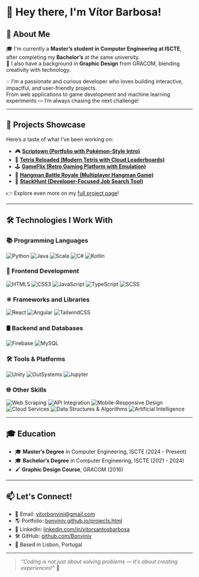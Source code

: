 # 👋 Hey there, I'm Vítor Barbosa!

## 🎯 About Me
🎓 I'm currently a **Master’s student in Computer Engineering at ISCTE**, after completing my **Bachelor’s** at the same university.  
🎨 I also have a background in **Graphic Design** from GRACOM, blending creativity with technology.

💡 I'm a passionate and curious developer who loves building interactive, impactful, and user-friendly projects.  
From web applications to game development and machine learning experiments — I’m always chasing the next challenge!

---

## 🚀 Projects Showcase
Here’s a taste of what I’ve been working on:

- 🎮 **[Scriptown (Portfolio with Pokémon-Style Intro)](https://bonviniv.github.io/projects.html)**
- 🧱 **[Tetris Reloaded (Modern Tetris with Cloud Leaderboards)](https://bonviniv.github.io/tetris.html)**
- 🕹️ **[GameFlix (Retro Gaming Platform with Emulation)](https://bonviniv.github.io/gameflix.html)**
- 🧩 **[Hangman Battle Royale (Multiplayer Hangman Game)](https://bonviniv.github.io/hanging.html)**
- 💼 **[StackHunt (Developer-Focused Job Search Tool)](https://bonviniv.github.io/stackhunt.html)**

👉 Explore even more on my [full project page](https://bonviniv.github.io/projects.html)!

---

## 🛠️ Technologies I Work With

### 📚 Programming Languages
![Python](https://img.shields.io/badge/-Python-3776AB?style=flat-square&logo=python&logoColor=white)
![Java](https://img.shields.io/badge/-Java-007396?style=flat-square&logo=java&logoColor=white)
![Scala](https://img.shields.io/badge/-Scala-DC322F?style=flat-square&logo=scala&logoColor=white)
![C#](https://img.shields.io/badge/-C%23-239120?style=flat-square&logo=c-sharp&logoColor=white)
![Kotlin](https://img.shields.io/badge/-Kotlin-7F52FF?style=flat-square&logo=kotlin&logoColor=white)

### 🎨 Frontend Development
![HTML5](https://img.shields.io/badge/-HTML5-E34F26?style=flat-square&logo=html5&logoColor=white)
![CSS3](https://img.shields.io/badge/-CSS3-1572B6?style=flat-square&logo=css3)
![JavaScript](https://img.shields.io/badge/-JavaScript-F7DF1E?style=flat-square&logo=javascript&logoColor=black)
![TypeScript](https://img.shields.io/badge/-TypeScript-3178C6?style=flat-square&logo=typescript)
![SCSS](https://img.shields.io/badge/-SCSS-CC6699?style=flat-square&logo=sass&logoColor=white)

### ⚛️ Frameworks and Libraries
![React](https://img.shields.io/badge/-React-61DAFB?style=flat-square&logo=react&logoColor=black)
![Angular](https://img.shields.io/badge/-Angular-DD0031?style=flat-square&logo=angular&logoColor=white)
![TailwindCSS](https://img.shields.io/badge/-TailwindCSS-38B2AC?style=flat-square&logo=tailwind-css&logoColor=white)

### 🛢️ Backend and Databases
![Firebase](https://img.shields.io/badge/-Firebase-FFCA28?style=flat-square&logo=firebase&logoColor=black)
![MySQL](https://img.shields.io/badge/-MySQL-4479A1?style=flat-square&logo=mysql&logoColor=white)

### 🛠️ Tools & Platforms
![Unity](https://img.shields.io/badge/-Unity-000000?style=flat-square&logo=unity&logoColor=white)
![OutSystems](https://img.shields.io/badge/-OutSystems-FF0C2B?style=flat-square&logo=outsystems&logoColor=white)
![Jupyter](https://img.shields.io/badge/-Jupyter-F37626?style=flat-square&logo=jupyter&logoColor=white)

### 🌐 Other Skills
![Web Scraping](https://img.shields.io/badge/-Web%20Scraping-4B8BBE?style=flat-square&logo=python&logoColor=white)
![API Integration](https://img.shields.io/badge/-API%20Integration-006400?style=flat-square&logo=apachespark&logoColor=white)
![Mobile-Responsive Design](https://img.shields.io/badge/-Mobile%20Responsive-FFA500?style=flat-square&logo=responsive&logoColor=white)
![Cloud Services](https://img.shields.io/badge/-Cloud%20Services-4285F4?style=flat-square&logo=googlecloud&logoColor=white)
![Data Structures & Algorithms](https://img.shields.io/badge/-Data%20Structures%20&%20Algorithms-008080?style=flat-square&logo=leetcode&logoColor=white)
![Artificial Intelligence](https://img.shields.io/badge/-Artificial%20Intelligence-9932CC?style=flat-square&logo=tensorflow&logoColor=white)

---

## 🎓 Education
- 🎓 **Master’s Degree** in Computer Engineering, ISCTE (2024 - Present)
- 🎓 **Bachelor’s Degree** in Computer Engineering, ISCTE (2021 - 2024)
- 🖌️ **Graphic Design Course**, GRACOM (2016)

---

## 📫 Let's Connect!
- 📧 Email: [vitorbonvini@gmail.com](mailto:vitorbonvini@gmail.com)
- 🌎 Portfolio: [bonviniv.github.io/projects.html](https://bonviniv.github.io/projects.html)
- 💼 LinkedIn: [linkedin.com/in/vitorsantosbarbosa](https://linkedin.com/in/vitorsantosbarbosa)
- 🛠️ GitHub: [github.com/Bonviniv](https://github.com/Bonviniv)
- 📍 Based in Lisbon, Portugal

---

> _"Coding is not just about solving problems — it's about creating experiences!"_ 🚀
